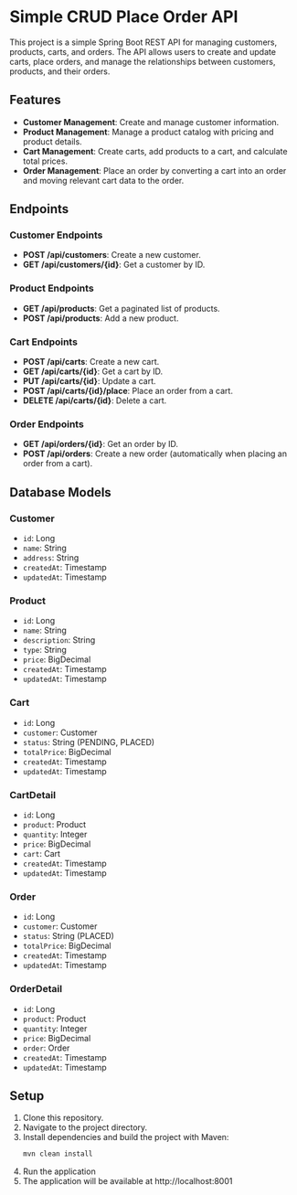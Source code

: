 # Simple CRUD Place Order API

This project is a simple Spring Boot REST API for managing customers, products, carts, and orders. The API allows users to create and update carts, place orders, and manage the relationships between customers, products, and their orders.

## Features

- **Customer Management**: Create and manage customer information.
- **Product Management**: Manage a product catalog with pricing and product details.
- **Cart Management**: Create carts, add products to a cart, and calculate total prices.
- **Order Management**: Place an order by converting a cart into an order and moving relevant cart data to the order.

## Endpoints

### Customer Endpoints
- **POST /api/customers**: Create a new customer.
- **GET /api/customers/{id}**: Get a customer by ID.

### Product Endpoints
- **GET /api/products**: Get a paginated list of products.
- **POST /api/products**: Add a new product.

### Cart Endpoints
- **POST /api/carts**: Create a new cart.
- **GET /api/carts/{id}**: Get a cart by ID.
- **PUT /api/carts/{id}**: Update a cart.
- **POST /api/carts/{id}/place**: Place an order from a cart.
- **DELETE /api/carts/{id}**: Delete a cart.

### Order Endpoints
- **GET /api/orders/{id}**: Get an order by ID.
- **POST /api/orders**: Create a new order (automatically when placing an order from a cart).

## Database Models

### Customer
- `id`: Long
- `name`: String
- `address`: String
- `createdAt`: Timestamp
- `updatedAt`: Timestamp

### Product
- `id`: Long
- `name`: String
- `description`: String
- `type`: String
- `price`: BigDecimal
- `createdAt`: Timestamp
- `updatedAt`: Timestamp

### Cart
- `id`: Long
- `customer`: Customer
- `status`: String (PENDING, PLACED)
- `totalPrice`: BigDecimal
- `createdAt`: Timestamp
- `updatedAt`: Timestamp

### CartDetail
- `id`: Long
- `product`: Product
- `quantity`: Integer
- `price`: BigDecimal
- `cart`: Cart
- `createdAt`: Timestamp
- `updatedAt`: Timestamp

### Order
- `id`: Long
- `customer`: Customer
- `status`: String (PLACED)
- `totalPrice`: BigDecimal
- `createdAt`: Timestamp
- `updatedAt`: Timestamp

### OrderDetail
- `id`: Long
- `product`: Product
- `quantity`: Integer
- `price`: BigDecimal
- `order`: Order
- `createdAt`: Timestamp
- `updatedAt`: Timestamp

## Setup

1. Clone this repository.
2. Navigate to the project directory.
3. Install dependencies and build the project with Maven:
   ```bash
   mvn clean install
4. Run the application
5. The application will be available at http://localhost:8001
